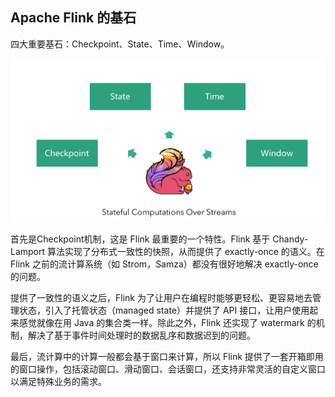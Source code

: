 ## Apache Flink 的基石
四大重要基石：Checkpoint、State、Time、Window。

![](/resource/flink-basic.png)

首先是Checkpoint机制，这是 Flink 最重要的一个特性。Flink 基于 Chandy-Lamport 算法实现了分布式一致性的快照，从而提供了 exactly-once 的语义。在 Flink 之前的流计算系统（如 Strom，Samza）都没有很好地解决 exactly-once 的问题。

提供了一致性的语义之后，Flink 为了让用户在编程时能够更轻松、更容易地去管理状态，引入了托管状态（managed state）并提供了 API 接口，让用户使用起来感觉就像在用 Java 的集合类一样。除此之外，Flink 还实现了 watermark 的机制，解决了基于事件时间处理时的数据乱序和数据迟到的问题。

最后，流计算中的计算一般都会基于窗口来计算，所以 Flink 提供了一套开箱即用的窗口操作，包括滚动窗口、滑动窗口、会话窗口，还支持非常灵活的自定义窗口以满足特殊业务的需求。
